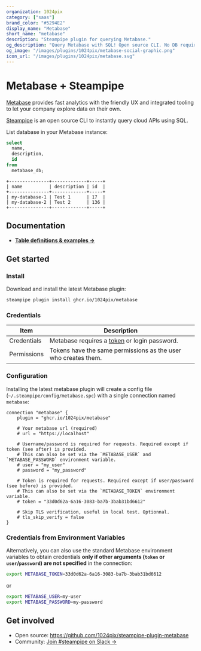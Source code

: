 ```yaml
---
organization: 1024pix
category: ["saas"]
brand_color: "#5294E2"
display_name: "Metabase"
short_name: "metabase"
description: "Steampipe plugin for querying Metabase."
og_description: "Query Metabase with SQL! Open source CLI. No DB required."
og_image: "/images/plugins/1024pix/metabase-social-graphic.png"
icon_url: "/images/plugins/1024pix/metabase.svg"
---
```


# Metabase + Steampipe

[Metabase](https://www.metabase.com) provides fast analytics with the friendly UX and integrated tooling to let your company explore data on their own.

[Steampipe](https://steampipe.io) is an open source CLI to instantly query cloud APIs using SQL.

List database in your Metabase instance:

```sql
select
  name,
  description,
  id
from
  metabase_db;
```

```
+---------------+-------------+-----+
| name          | description | id  |
+---------------+-------------+-----+
| my-database-1 | Test 1      | 17  |
| my-database-2 | Test 2      | 136 |
+---------------+-------------+-----+
```

## Documentation

- **[Table definitions & examples →](/plugins/1024pix/metabase/tables)**

## Get started

### Install

Download and install the latest Metabase plugin:

```bash
steampipe plugin install ghcr.io/1024pix/metabase
```

### Credentials

| Item        | Description                                                                                                                                                                   |
|-------------|-------------------------------------------------------------------------------------------------------------------------------------------------------------------------------|
| Credentials | Metabase requires a [token](https://www.metabase.com/learn/administration/metabase-api#authenticate-your-requests-with-a-session-token) or login password.                                                                                                   |
| Permissions | Tokens have the same permissions as the user who creates them.                                                                                                                |

### Configuration

Installing the latest metabase plugin will create a config file (`~/.steampipe/config/metabase.spc`) with a single connection named `metabase`:

```hcl
connection "metabase" {
    plugin = "ghcr.io/1024pix/metabase"

    # Your metabase url (required)
    # url = "https://localhost"

    # Username/password is required for requests. Required except if token (see after) is provided.
    # This can also be set via the `METABASE_USER` and `METABASE_PASSWORD` environment variable.
    # user = "my_user"
    # password = "my_password"

    # Token is required for requests. Required except if user/password (see before) is provided.
    # This can also be set via the `METABASE_TOKEN` environment variable.
    # token = "33d0d62a-6a16-3083-ba7b-3bab31bd6612"

    # Skip TLS verification, useful in local test. Optionnal.
    # tls_skip_verify = false
}
```

### Credentials from Environment Variables

Alternatively, you can also use the standard Metabase environment variables to obtain credentials **only if other arguments (`token` or `user`/`password`) are not specified** in the connection:

```sh
export METABASE_TOKEN=33d0d62a-6a16-3083-ba7b-3bab31bd6612
```

or

```sh
export METABASE_USER=my-user
export METABASE_PASSWORD=my-password
```

## Get involved

- Open source: https://github.com/1024pix/steampipe-plugin-metabase
- Community: [Join #steampipe on Slack →](https://turbot.com/community/join)
